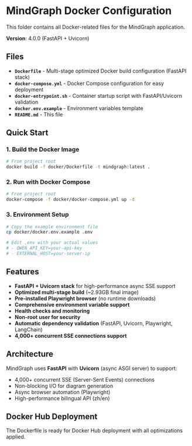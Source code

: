 # MindGraph Docker Configuration

This folder contains all Docker-related files for the MindGraph application.

**Version**: 4.0.0 (FastAPI + Uvicorn)

## Files

- **`Dockerfile`** - Multi-stage optimized Docker build configuration (FastAPI stack)
- **`docker-compose.yml`** - Docker Compose configuration for easy deployment
- **`docker-entrypoint.sh`** - Container startup script with FastAPI/Uvicorn validation
- **`docker.env.example`** - Environment variables template
- **`README.md`** - This file

## Quick Start

### 1. Build the Docker Image
```bash
# From project root
docker build -f docker/Dockerfile -t mindgraph:latest .
```

### 2. Run with Docker Compose
```bash
# From project root
docker-compose -f docker/docker-compose.yml up -d
```

### 3. Environment Setup
```bash
# Copy the example environment file
cp docker/docker.env.example .env

# Edit .env with your actual values
# - QWEN_API_KEY=your-api-key
# - EXTERNAL_HOST=your-server-ip
```

## Features

- **FastAPI + Uvicorn stack** for high-performance async SSE support
- **Optimized multi-stage build** (~2.93GB final image)
- **Pre-installed Playwright browser** (no runtime downloads)
- **Comprehensive environment variable support**
- **Health checks and monitoring**
- **Non-root user for security**
- **Automatic dependency validation** (FastAPI, Uvicorn, Playwright, LangChain)
- **4,000+ concurrent SSE connections support**

## Architecture

MindGraph uses **FastAPI** with **Uvicorn** (async ASGI server) to support:
- 4,000+ concurrent SSE (Server-Sent Events) connections
- Non-blocking I/O for diagram generation
- Async browser automation (Playwright)
- High-performance bilingual API (zh/en)

## Docker Hub Deployment

The Dockerfile is ready for Docker Hub deployment with all optimizations applied.
